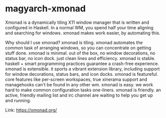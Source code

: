 # magyarch-xmonad
Xmonad
is a dynamically tiling X11 window manager that is written and configured in Haskell. In a normal WM, you spend half your time aligning and searching for windows. xmonad makes work easier, by automating this.

Why should I use xmonad?
xmonad is tiling.
xmonad automates the common task of arranging windows, so you can concentrate on getting stuff done.
xmonad is minimal.
out of the box, no window decorations, no status bar, no icon dock. just clean lines and efficiency.
xmonad is stable.
haskell + smart programming practices guarantee a crash-free experience.
xmonad is extensible.
it sports a vibrant extension library, including support for window decorations, status bars, and icon docks.
xmonad is featureful.
core features like per-screen workspaces, true xinerama support and managehooks can't be found in any other wm.
xmonad is easy.
we work hard to make common configuration tasks one-liners.
xmonad is friendly.
an active, friendly mailing list and irc channel are waiting to help you get up and running.

Link: https://xmonad.org/
